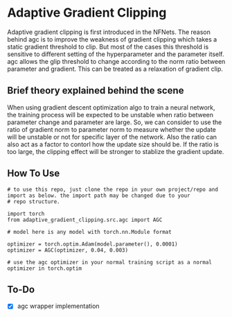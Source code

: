 # Adaptive Gradient Clipping

Adaptive gradient clipping is first introduced in the NFNets. The reason behind agc is to improve the weakness of gradient 
clipping which takes a static gradient threshold to clip. But most of the cases this threshold is sensitive to different setting 
of the hyperparameter and the parameter itself. agc allows the glip threshold to change according to the norm ratio between 
parameter and gradient. This can be treated as a relaxation of gradient clip. 

## Brief theory explained behind the scene
When using gradient descent optimization algo to train a neural network, the training process will be expected to be unstable 
when ratio between parameter change and parameter are large. So, we can consider to use the ratio of gradient norm to parameter norm 
to measure whether the update will be unstable or not for specific layer of the network. Also the ratio can also act as a factor 
to contorl how the update size should be. If the ratio is too large, the clipping effect will be stronger to stablize the 
gradient update.

## How To Use
    # to use this repo, just clone the repo in your own project/repo and import as below. the import path may be changed due to your 
    # repo structure.

    import torch
    from adaptive_gradient_clipping.src.agc import AGC
    
    # model here is any model with torch.nn.Module format
    
    optimizer = torch.optim.Adam(model.parameter(), 0.0001)
    optimizer = AGC(optimizer, 0.04, 0.003)

    # use the agc optimizer in your normal training script as a normal optimizer in torch.optim

## To-Do
- [x] agc wrapper implementation
